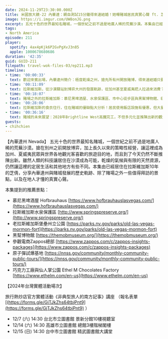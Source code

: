 ```yaml
---
date: 2024-11-29T23:30:00.000Z
title: 米國放大鏡-22 內華達：親自測試15分鐘得來速結婚！她曝賭城居民真實心聲 ft. 芝倩 (ep.211)
image: https://i.imgur.com/UW8onJG.png
excerpt: 五光十色的世界最知名賭城，一個世紀之前不過是地廣人稀的荒蕪沙漠。本集由已經居住在拉斯維加斯10年的芝倩，分享內華達州與賭城發展的歷史軌跡、除了賭場之外一些值得拜訪的景點，以及在地人才懂的真實心聲。
tags:
- North America
episode: 211
player:
  spotify: 4ax4pKjk6P2GvPgXvJ3n85
  apple: 1000678680686
duration: '42:35'
guid: GUID-211
filepath: travel-wok-files-03/ep211.mp3
timeline:
- time: '00:00:33'
  text: 歡迎來賓出場，內華達州簡介：極度乾燥之州，搶先所有州開放賭博，得來速結婚只要15分鐘！
- time: '00:11:09'
  text: 拉斯維加斯，從沙漠驛站到博弈大州的發展軌跡，從加州甚至夏威夷把人拉過來消費？
- time: '00:18:07'
  text: 賭場之外的拉斯維加斯：慕尼黑啤酒屋、水泉保護區、市中心徒步區與黑幫博物館、Ethel 巧克力工廠
- time: '00:28:06'
  text: 拉斯維加斯的食衣住行，住在賭城的優缺點大分析！居民使用飯店設施有優惠，但大量人潮湧入讓人吃不消
- time: '00:36:16'
  text: 賭城的未來展望：2028年Brightline West高鐵完工，不但多元化並推陳出新的觀光發展
guests:
- chihchien
---
```

【內華達州 Nevada】 五光十色的世界最知名賭城，一個世紀之前不過是地廣人稀的荒蕪沙漠。搶在別州之前開放博弈，加上長久以來的策略性經營，讓這裡成為加州、夏威夷民眾與世界各地觀光客喜歡的旅遊目的地，而且到了今天仍然不斷推陳出新。雖然人類的科技讓居住在沙漠成為可能，乾燥的氣候與有限的天然資源，仍然讓這裡的定居生活和其他地方有些不同。本集由已經居住在拉斯維加斯10年的芝倩，分享內華達州與賭城發展的歷史軌跡、除了賭場之外一些值得拜訪的景點，以及在地人才懂的真實心聲。

本集提到的推薦景點：

* 慕尼黑啤酒屋 Hofbrauhaus [https://www.hofbrauhauslasvegas.com/](https://www.hofbrauhauslasvegas.com/)
* 拉斯維加斯水泉保護區 [http://www.springspreserve.org/](http://www.springspreserve.org/)
* 老拉斯維加斯堡壘州立公園 [https://parks.nv.gov/parks/old-las-vegas-mormon-fort](https://parks.nv.gov/parks/old-las-vegas-mormon-fort)
* 黑幫博物館 ​​​​​[​https://themobmuseum.org/](​https://themobmuseum.org/)
* 參觀電商Zappos總部 [https://www.zappos.com/c/zappos-insights-packages](https://www.zappos.com/c/zappos-insights-packages)
* 原子彈試爆基地 [https://nnss.gov/community/monthly-community-public-tours/](https://nnss.gov/community/monthly-community-public-tours/)
* 巧克力工廠與仙人掌公園 Ethel M Chocolates Factory [https://www.ethelm.com/en-us](https://www.ethelm.com/en-us)

【2024年台灣實體活動場次】 

旅行熱炒店官方實體活動《非典型旅人的南方記事》講座 （報名表單 [(https://forms.gle/GjTJkZhs64tbjPnt9](https://forms.gle/GjTJkZhs64tbjPnt9) ）

* 12/7 (六) 14:30 台北市立圖書館 景新分館10樓視聽室
* 12/14 (六) 14:30 高雄市立圖書館 總館3樓階梯閣樓
* 12/15 (日) 14:30 台中市立圖書館 精武圖書館大講堂
